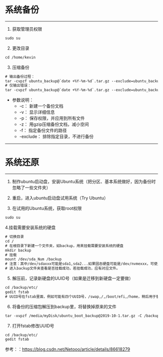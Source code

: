 # 系统备份
----------

1. 获取管理员权限
```html
sudo su
```

2. 更改目录
```html
cd /home/kevin
```

3. 压缩备份
```html
# 输出备份过程：
tar -cvpzf ubuntu_backup@`date +%Y-%m-%d`.tar.gz --exclude=ubuntu_backup@`date +%Y-%m-%d`.tar.gz --exclude=/proc --exclude=/tmp --exclude=/boot --exclude=/lost+found --exclude=/media --exclude=/mnt --exclude=/run /
# 仅输出错误：
tar -cvpzf ubuntu_backup@`date +%Y-%m-%d`.tar.gz --exclude=ubuntu_backup@`date +%Y-%m-%d`.tar.gz --exclude=/proc --exclude=/tmp --exclude=/boot --exclude=/lost+found --exclude=/media --exclude=/mnt --exclude=/run / >/dev/null
```
* 参数说明： 
  * -c： 新建一个备份文档 
  * -v： 显示详细信息 
  * -p： 保存权限，并应用到所有文件 
  * -z： 用gzip压缩备份文档，减小空间 
  * -f： 指定备份文件的路径 
  * -exclude： 排除指定目录，不进行备份



----------
# 系统还原
----------

1. 制作ubuntu启动盘，安装Ubuntu系统（把分区、基本系统做好，因为备份时忽略了一些文件夹）
2. 重启，进入ubuntu启动盘试用系统（Try Ubuntu）

3. 在试用的Ubuntu系统，获取root权限
```html
sudo su
```

4.挂载需要安装系统的硬盘

```html
# 切换目录
cd /
# 在根目录下新建一个文件夹，如backup，用来挂载需要安装系统的硬盘
mkdir backup
# 挂载
mount /dev/sda_Num /backup
# 注意：其中/dev/sdaxxx可能是sda1,sda2...如果固态硬盘可能是/dev/nvmexxx，可使用fdisk -l查看硬盘号
# 进入backup文件夹查看是否挂载成功，若挂载成功，应有对应文件。
``` 

5. 解压前，记录新硬盘的UUID号（如果是迁移到新硬盘一定要做）
```html
cd /backup/etc/
gedit fstab
# UUID号在fstab里面，例如可能有四个UUID号，/swap,/,/boot/efi,/home，稍后用于替换解压文件中的UUID
```

6. 将备份的压缩包解压到backup里，将替换掉原来的文件
```html
tar -xvpzf /media/myDisk/ubuntu_boot_backup@2019-10-1.tar.gz -C /backup
```

7. 打开fstab修改UUID号
```html
cd /backup/etc/
gedit fstab
```

参考：：https://blog.csdn.net/Netooo/article/details/86618279
